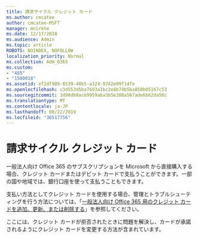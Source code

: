 ```yaml
---
title: 請求サイクル クレジット カード
ms.author: cmcatee
author: cmcatee-MSFT
manager: mnirkhe
ms.date: 12/17/2018
ms.audience: Admin
ms.topic: article
ROBOTS: NOINDEX, NOFOLLOW
localization_priority: Normal
ms.collection: Adm_O365
ms.custom:
- "485"
- "1500018"
ms.assetid: ef2df989-8539-48b5-a324-97d2e09f14fe
ms.openlocfilehash: c3d553d5ba7693a1bc2e8b74b5ba850b05167c53
ms.sourcegitcommit: 1d98db8acb9959aba3b5e308a567ade6b62da56c
ms.translationtype: MT
ms.contentlocale: ja-JP
ms.lasthandoff: 08/22/2019
ms.locfileid: "36517756"
---
```

# <a name="billing-cycle-credit-card"></a>請求サイクル クレジット カード

一般法人向け Office 365 のサブスクリプションを Microsoft から直接購入する場合、クレジット カードまたはデビット カードで支払うことができます。一部の国や地域では、銀行口座を使って支払うこともできます。
  
支払い方法としてクレジット カードを使用する場合、管理とトラブルシューティングを行う方法については、「[一般法人向け Office 365 用のクレジット カードを追加、更新、または削除する](https://docs.microsoft.com/office365/admin/subscriptions-and-billing/add-update-or-remove-credit-card-or-bank-account)」を参照してください。
  
ここには、クレジット カードが拒否されたときに問題を解決し、カードが承諾されるようにクレジット カードを変更する方法が含まれています。